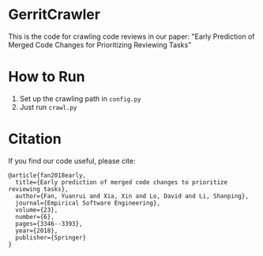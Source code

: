 # GerritCrawler
This is the code for crawling code reviews in our paper: "Early Prediction of Merged Code Changes for Prioritizing Reviewing Tasks"

# How to Run
1. Set up the crawling path in `config.py`
2. Just run `crawl.py`

# Citation
If you find our code useful, please cite:

```
@article{fan2018early,
  title={Early prediction of merged code changes to prioritize reviewing tasks},
  author={Fan, Yuanrui and Xia, Xin and Lo, David and Li, Shanping},
  journal={Empirical Software Engineering},
  volume={23},
  number={6},
  pages={3346--3393},
  year={2018},
  publisher={Springer}
}

```
